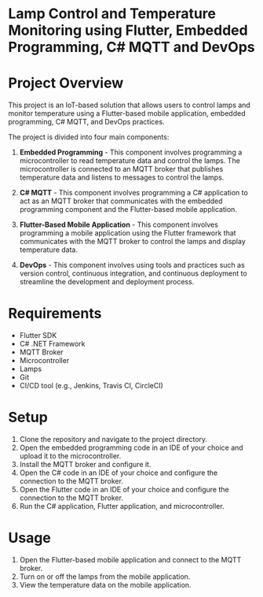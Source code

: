 # Lamp Control and Temperature Monitoring using Flutter, Embedded Programming, C# MQTT and DevOps

# Project Overview

This project is an IoT-based solution that allows users to control lamps and monitor temperature using a Flutter-based mobile application, embedded programming, C# MQTT, and DevOps practices.

The project is divided into four main components:

1. **Embedded Programming** - This component involves programming a microcontroller to read temperature data and control the lamps. The microcontroller is connected to an MQTT broker that publishes temperature data and listens to messages to control the lamps.

2. **C# MQTT** - This component involves programming a C# application to act as an MQTT broker that communicates with the embedded programming component and the Flutter-based mobile application.

3. **Flutter-Based Mobile Application** - This component involves programming a mobile application using the Flutter framework that communicates with the MQTT broker to control the lamps and display temperature data.

4. **DevOps** - This component involves using tools and practices such as version control, continuous integration, and continuous deployment to streamline the development and deployment process.

# Requirements

- Flutter SDK
- C# .NET Framework
- MQTT Broker
- Microcontroller
- Lamps
- Git
- CI/CD tool (e.g., Jenkins, Travis CI, CircleCI)

# Setup

1. Clone the repository and navigate to the project directory.
2. Open the embedded programming code in an IDE of your choice and upload it to the microcontroller.
3. Install the MQTT broker and configure it.
4. Open the C# code in an IDE of your choice and configure the connection to the MQTT broker.
5. Open the Flutter code in an IDE of your choice and configure the connection to the MQTT broker.
6. Run the C# application, Flutter application, and microcontroller.

# Usage

1. Open the Flutter-based mobile application and connect to the MQTT broker.
2. Turn on or off the lamps from the mobile application.
3. View the temperature data on the mobile application.
